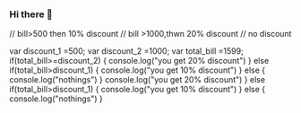### Hi there 👋
//  bill>500 then 10% discount
// bill >1000,thwn 20% discount
// no discount

var discount_1 =500;
var discount_2 =1000;
var total_bill =1599;
if(total_bill>=discount_2)
{
  console.log("you get 20% discount")
}
else if(total_bill>discount_1)
{
  console.log("you get 10% discount")
}
else
{
  console.log("nothings")
}
console.log("you get 20% discount")
}
else if(total_bill>discount_1)
{
  console.log("you get 10% discount")
}
else
{
  console.log("nothings")
}
